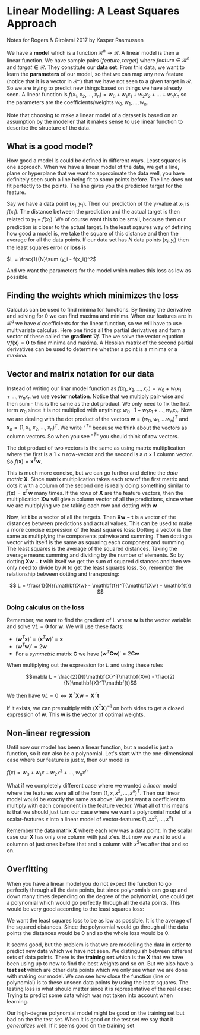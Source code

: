 # Linear Modelling: A Least Squares Approach
Notes for Rogers & Girolami 2017 by Kasper Rasmussen

We have a **model** which is a function $\mathcal{R}^n \to \mathcal{R}$. A linear model is then a linear function. We have sample pairs $(feature, target)$ where $feature \in \mathcal{R}^n$ and $target \in \mathcal{R}$. They constitute our **data set**. From this data, we want to learn the **parameters** of our model, so that we can map any new feature (notice that it is a vector in $\mathcal{R^n}$) that we have not seen to a given target in $\mathcal{R}$. So we are trying to predict new things based on things we have already seen. A linear function is $f(x_1, x_2, ..., x_n) = w_0 + w_1 x_1 + w_2 x_2 + ... + w_n x_n$ so the parameters are the coefficients/weights $w_0, w_1, ..., w_n$.

Note that choosing to make a linear model of a dataset is based on an assumption by the modeller that it makes sense to use linear function to describe the structure of the data.

## What is a good model?

How good a model is could be defined in different ways. Least squares is one approach. When we have a linear model of the data, we get a line, plane or hyperplane that we want to approximate the data well, you have definitely seen such a line being fit to some points before. The line does not fit perfectly to the points. The line gives you the predicted target for the feature. 

Say we have a data point $(x_1, y_1)$. Then our prediction of the y-value at $x_1$ is $f(x_1)$. The distance between the prediction and the actual target is then related to $y_1 - f(x_1)$. We of course want this to be small, because then our prediction is closer to the actual target. In the least sqaures way of defining how good a model is, we take the square of this distance and then the average for all the data points. If our data set has $N$ data points $(x_i, y_i)$ then the least squares error or **loss** is

$L = \frac{1}{N}\sum (y_i - f(x_i))^2$

And we want the parameters for the model which makes this loss as low as possible.

## Finding the weights which minimizes the loss

Calculus can be used to find minima for functions. By finding the derivative and solving for 0 we can find maxima and minima. When our features are in $\mathcal{R}^d$ we have $d$ coefficients for the linear function, so we will have to use multivariate calculus. Here one finds all the partial derivatives and form a vector of these called the **gradient** $\nabla f$. The we solve the vector equation $\nabla f(\mathbf{x}) = \mathbf{0}$ to find minima and maxima. A Hessian matrix of the second partial derivatives can be used to determine whether a point is a minima or a maxima.

## Vector and matrix notation for our data

Instead of writing our linar model function as $f(x_1, x_2, ..., x_n) = w_0 + w_1 x_1 + ..., w_n x_n$ we use **vector notation**. Notice that we multiply pair-wise and then sum - this is the same as the dot product. We only need to fix the first term $w_0$ since it is not multiplied with anything: $w_0 \cdot 1 + w_1 x_1 + ..., w_n x_n$. Now we are dealing with the dot product of the vectors $\mathbf{w} = (w_0, w_1, ... w_n)^T$
and $\mathbf{x}_n = (1, x_1, x_2, ..., x_n)^T$. We write "$^T$" because we think about the vectors as column vectors. So when you see "$^T$" you should think of row vectors.

The dot product of two vectors is the same as using matrix multiplication where the first is a $1 \times n$ row-vector and the second is a $n \times 1$ column vector. So $f(\mathbf{x}) = \mathbf{x}^T \mathbf{w}$. 

This is much more concise, but we can go further and define the *data matrix* $\mathbf{X}$. Since matrix multiplication takes each row of the first matrix and dots it with a column of the second one is really doing something similar to $f(\mathbf{x}) = \mathbf{x^T \mathbf{w}}$ many times. If the rows of $\mathbf{X}$ are the feature vectors, then the multiplication $\mathbf{Xw}$ will give a column vector of all the predictions, since when we are multiplying we are taking each row and dotting with $\mathbf{w}$

Now, let $\mathbf{t}$ be a vector of all the targets. Then $\mathbf{Xw} - \mathbf{t}$ is a vector of the distances between predictions and actual values. This can be used to make a more concise expression of the least squares loss: Dotting a vector is the same as multiplying the components pairwise and summing. Then dotting a vector with itself is the same as squaring each component and summing. The least squares is the average of the squared distances. Taking the average means summing and dividing by the number of elements. So by dotting $\mathbf{Xw} - \mathbf{t}$ with itself we get the sum of squared distances and then we only need to divide by $N$ to get the least squares loss. So, remember the relationship between dotting and transposing:

$$
L = \frac{1}{N}(\mathbf{Xw} - \mathbf{t})^T(\mathbf{Xw} - \mathbf{t})
$$

### Doing calculus on the loss

Remember, we want to find the gradient of L where $\mathbf{w}$ is the vector variable
and solve $\nabla L = \mathbf{0}$ for $\mathbf{w}$. We will use these facts:

* $(\mathbf{w}^T\mathbf{x})' = (\mathbf{x}^T\mathbf{w})' = \mathbf{x}$
* $(\mathbf{w}^T\mathbf{w})' = 2\mathbf{w}$
* For a *symmetric* matrix $\mathbf{C}$ we have $(\mathbf{w}^T\mathbf{Cw})' = 2\mathbf{Cw}$

When multiplying out the expression for $L$ and using these rules

$$\nabla L = \frac{2}{N}\mathbf{X}^T\mathbf{Xw} - \frac{2}{N}\mathbf{X}^T\mathbf{t}$$

We then have $\nabla L = 0 \iff \mathbf{X}^T\mathbf{Xw} = \mathbf{X}^T\mathbf{t}$

If it exists, we can premultiply with $(\mathbf{X}^T\mathbf{X})^{-1}$ on both sides to get a closed expression of $\mathbf{w}$. This $\mathbf{w}$ is the vector of optimal weights.

## Non-linear regression

Until now our model has been a linear function, but a model is just a function, so it can also be a polynomial. Let's start with the one-dimensional case where our feature is just $x$, then our model is

$f(x) = w_0 + w_1 x + w_2 x^2 + ... , w_n x^n$

What if we completely different case where we wanted a *linear* model where the features were all of the form $(1, x, x^2, ..., x^n)^T$. Then our linear model would be exactly the same as above: We just want a coefficient to multiply with each component in the feature vector. What all of this means is that we should just turn our case where we want a polynomial model of a scalar-features $x$ into a linear model of vector-features $(1, x  x^2, ..., x^n)$.

Remember the data matrix $\mathbf{X}$ where each row was a data point. In the scalar case our $\mathbf{X}$ has only one column with just $x$'es. But now we want to add a columnn of just ones before that and a column with $x^2$'es after that and so on.

## Overfitting

When you have a linear model you do not expect the function to go perfectly through all the data points, but since polynomials can go up and down many times depending on the degree of the polynomial, one could get a polynomial which would go perfectly through all the data points. This would be very good according to the least squares loss:

We want the least squares loss to be as low as possible. It is the average of the squared distances. Since the polynomial would go through all the data points the distances would be 0 and so the whole loss would be 0. 

It seems good, but the problem is that we are modelling the data in order to predict new data which we have not seen. We distinguish between different sets of data points. There is the **training set** which is the $\mathbf{X}$ that we have been using up to now to find the best weights and so on. But we also have a **test set** which are other data points which we only see when we are done with making our model. We can see how close the function (line or polynomial) is to these unseen data points by using the least squares. The testing loss is what should matter since it is representative of the real case: Trying to predict some data which was not taken into account when learning.

Our high-degree polynomial model might be good on the training set but bad on the the test set. When it is good on the test set we say that it *generalizes* well. If it seems good on the training set